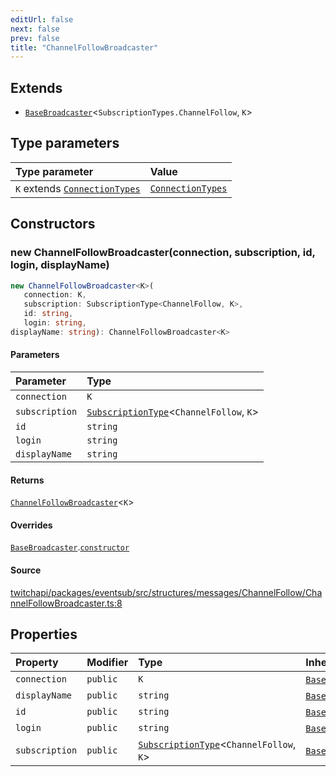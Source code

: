 ```yaml
---
editUrl: false
next: false
prev: false
title: "ChannelFollowBroadcaster"
---
```


## Extends

- [`BaseBroadcaster`](BaseBroadcaster.md)\<`SubscriptionTypes.ChannelFollow`, `K`\>

## Type parameters

| Type parameter | Value |
| :------ | :------ |
| `K` extends [`ConnectionTypes`](../type-aliases/ConnectionTypes.md) | [`ConnectionTypes`](../type-aliases/ConnectionTypes.md) |

## Constructors

### new ChannelFollowBroadcaster(connection, subscription, id, login, displayName)

```ts
new ChannelFollowBroadcaster<K>(
   connection: K, 
   subscription: SubscriptionType<ChannelFollow, K>, 
   id: string, 
   login: string, 
displayName: string): ChannelFollowBroadcaster<K>
```

#### Parameters

| Parameter | Type |
| :------ | :------ |
| `connection` | `K` |
| `subscription` | [`SubscriptionType`](../type-aliases/SubscriptionType.md)\<`ChannelFollow`, `K`\> |
| `id` | `string` |
| `login` | `string` |
| `displayName` | `string` |

#### Returns

[`ChannelFollowBroadcaster`](ChannelFollowBroadcaster.md)\<`K`\>

#### Overrides

[`BaseBroadcaster`](BaseBroadcaster.md).[`constructor`](BaseBroadcaster.md#constructors)

#### Source

[twitchapi/packages/eventsub/src/structures/messages/ChannelFollow/ChannelFollowBroadcaster.ts:8](https://github.com/pablornc/twitchapi//blob/f8a75ccd701e54db4c91e2b0128974da23f25d14/packages/eventsub/src/structures/messages/ChannelFollow/ChannelFollowBroadcaster.ts#L8)

## Properties

| Property | Modifier | Type | Inherited from |
| :------ | :------ | :------ | :------ |
| `connection` | `public` | `K` | [`BaseBroadcaster`](BaseBroadcaster.md).`connection` |
| `displayName` | `public` | `string` | [`BaseBroadcaster`](BaseBroadcaster.md).`displayName` |
| `id` | `public` | `string` | [`BaseBroadcaster`](BaseBroadcaster.md).`id` |
| `login` | `public` | `string` | [`BaseBroadcaster`](BaseBroadcaster.md).`login` |
| `subscription` | `public` | [`SubscriptionType`](../type-aliases/SubscriptionType.md)\<`ChannelFollow`, `K`\> | [`BaseBroadcaster`](BaseBroadcaster.md).`subscription` |
